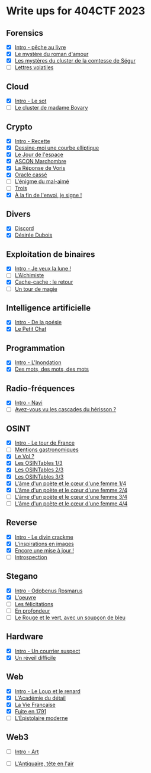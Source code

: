 # Write ups for 404CTF 2023

## Forensics
- [X] [Intro - pêche au livre](./forensics/peche_au_livre/)
- [X] [Le mystère du roman d'amour](./forensics/le_mystere_du_roman_d_amour/)
- [X] [Les mystères du cluster de la comtesse de Ségur](./forensics/les_myst%C3%A8res_du_cluster_de_la_comtesse_de_segur/)
- [ ] [Lettres volatiles](./forensics/lettres_volatiles/)

## Cloud
- [X] [Intro - Le sot](./cloud/intro_sot/)
- [ ] [Le cluster de madame Bovary](./cloud/le_cluster_de_madame_de_bovary/)

## Crypto
- [X] [Intro - Recette](./crypto/recette)
- [X] [Dessine-moi une courbe elliptique](./crypto/dessine_moi_une_courbe_elliptique)
- [X] [Le Jour de l'espace](./crypto/le_jour_de_l_espace)
- [X] [ASCON Marchombre](./crypto/ASCON_marchombre)
- [X] [La Réponse de Voris](./crypto/la_reponse_de_voris)
- [X] [Oracle cassé](./crypto/oracle_casse)
- [ ] [L'énigme du mal-aimé](./crypto/l_enigme_du_mal_aime)
- [ ] [Trois](./crypto/trois)
- [X] [À la fin de l'envoi, je signe !](./crypto/a_la_fin_de_l_envoi_je_signe)

## Divers
- [X] [Discord](./divers/discord)
- [X] [Désirée Dubois](./divers/desiree_dubois)

## Exploitation de binaires
- [X] [Intro - Je veux la lune !](./pwn/je_veux_la_lune)
- [ ] [L'Alchimiste](./pwn/l_alchimiste)
- [X] [Cache-cache : le retour](./pwn/cache_cache_le_retour)
- [ ] [Un tour de magie](./pwn/un_tour_de_magie)

## Intelligence artificielle
- [X] [Intro - De la poésie](./IA/de_la_poesie)
- [X] [Le Petit Chat](./IA/le_petit_chat)

## Programmation
- [X] [Intro - L'Inondation](./programmation/l_inondation)
- [X] [Des mots, des mots, des mots](./programmation/des_mots_des_mots_des_mots)

## Radio-fréquences
- [X] [Intro - Navi](./FM/de_la_poesie)
- [ ] [Avez-vous vu les cascades du hérisson ?](./FM/avez_vous_vu_les_cascades_du_herisson)

## OSINT
- [X] [Intro - Le tour de France](./osint/intro_le_tour_de_france/)
- [ ] [Mentions gastronomiques](./osint/mentions_gastronomiques/)
- [X] [Le Vol ?](./osint/le_vol/)
- [X] [Les OSINTables 1/3](./osint/les_osintables_1/)
- [X] [Les OSINTables 2/3](./osint/les_osintables_2/)
- [X] [Les OSINTables 3/3](./osint/les_osintables_3/)
- [X] [L'âme d'un poète et le cœur d'une femme 1/4](./osint/les_osintables_1/)
- [X] [L'âme d'un poète et le cœur d'une femme 2/4](./osint/les_osintables_2/)
- [ ] [L'âme d'un poète et le cœur d'une femme 3/4](./osint/les_osintables_3/)
- [ ] [L'âme d'un poète et le cœur d'une femme 4/4](./osint/les_osintables_3/)

## Reverse
- [X] [Intro - Le divin crackme](./reverse/le_divin_crackme/)
- [X] [L'inspirations en images](./reverse/l_inspiration_en_images/)
- [X] [Encore une mise à jour !](./reverse/encore_une_mise_a_jour/)
- [ ] [Introspection](./reverse/introspection/)

## Stegano
- [X] [Intro - Odobenus Rosmarus](./stegano/odobenus_rosmarus/)
- [X] [L'oeuvre](./stegano/loeuvre/)
- [ ] [Les félicitations](./stegano/les_felicitations/)
- [ ] [En profondeur](./stegano/en_profondeur/)
- [ ] [Le Rouge et le vert, avec un soupçon de bleu](./stegano/le_rouge_et_le_vert_avec_un_soupcon_de_bleu/)

## Hardware
- [X] [Intro - Un courrier suspect](./hardware/intro_un_courrier_suspect/)
- [X] [Un réveil difficile](./hardware/un_reveil_difficile/)

## Web
- [X] [Intro - Le Loup et le renard](./web/le_loup_et_le_renard/)
- [X] [L'Académie du détail](./web/l_academie_du_detail/)
- [X] [La Vie Française](./web/la_vie_française/)
- [X] [Fuite en 1791](./web/fuite_en_1791/)
- [ ] [L'Épistolaire moderne](./web/l_epistolaire_moderne/)

## Web3
- [ ] [Intro - Art](./web3/art/)
- [ ] [L'Antiquaire, tête en l'air](./web3/l_antiquaire_tete_en_l_air/)

